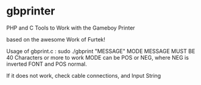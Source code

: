 # gbprinter
PHP and C Tools to Work with the Gameboy Printer

based on the awesome Work of Furtek!


Usage of gbprint.c :   sudo ./gbprint "MESSAGE" MODE
MESSAGE MUST BE 40 Characters or more to work
MODE can be POS or NEG, where NEG is inverted FONT and POS normal.

If it does not work, check cable connections,
and Input String

